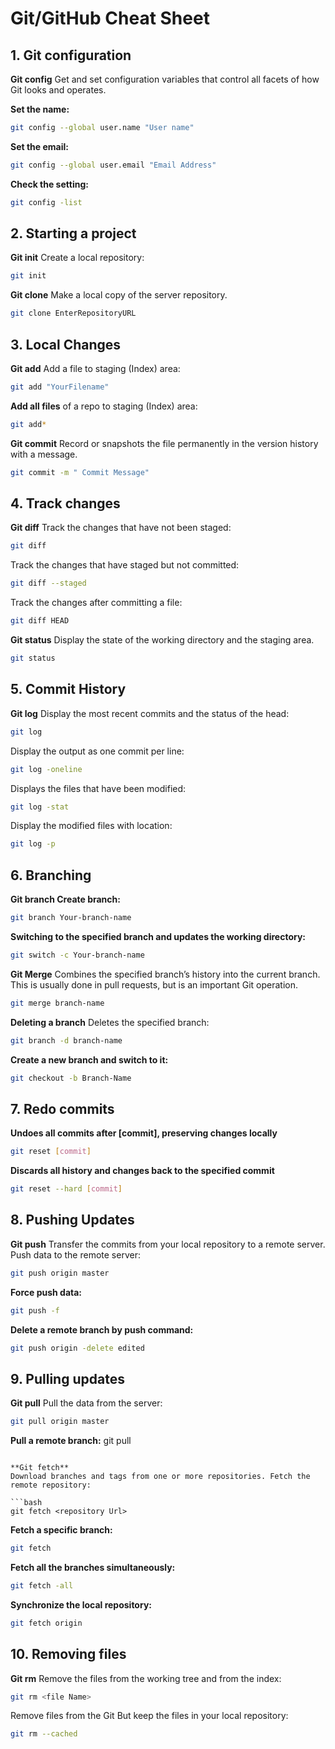 # Git/GitHub Cheat Sheet


## 1. Git configuration
    
**Git config**
Get and set configuration variables that control all facets of how Git looks and operates.

**Set the name:**
     
```bash
git config --global user.name "User name"
```

**Set the email:**

```bash
git config --global user.email "Email Address"
```

**Check the setting:**

```bash
git config -list
```


## 2. Starting a project

**Git init**
Create a local repository:

```bash
git init
```

**Git clone**
Make a local copy of the server repository.

```bash
git clone EnterRepositoryURL
```


## 3. Local Changes
    
**Git add**
Add a file to staging (Index) area:

```bash
git add "YourFilename"
```

**Add all files** of a repo to staging (Index) area:

```bash
git add*
```

**Git commit**
Record or snapshots the file permanently in the version history with a message.

```bash
git commit -m " Commit Message"
```


## 4. Track changes

**Git diff**
Track the changes that have not been staged:
    
```bash
git diff
```

Track the changes that have staged but not committed:

```bash
git diff --staged
```

Track the changes after committing a file:

```bash
git diff HEAD
```

**Git status**
Display the state of the working directory and the staging area.

```bash
git status
```


## 5. Commit History

**Git log**
Display the most recent commits and the status of the head:

```bash
git log
```

Display the output as one commit per line:

```bash
git log -oneline
```

Displays the files that have been modified:

```bash
git log -stat
```

Display the modified files with location:

```bash
git log -p
```


## 6. Branching

**Git branch Create branch:**

```bash
git branch Your-branch-name
```

**Switching to the specified branch and updates the working directory:**

```bash
git switch -c Your-branch-name
```

**Git Merge**
Combines the specified branch’s history into the current branch. This is usually done in pull requests, but is an important Git operation.

```bash
git merge branch-name
```

**Deleting a branch**
Deletes the specified branch:

```bash
git branch -d branch-name
```

**Create a new branch and switch to it:**

```bash
git checkout -b Branch-Name
```


## 7. Redo commits

**Undoes all commits after [commit], preserving changes locally**

```bash
git reset [commit]
```

**Discards all history and changes back to the specified commit**

```bash
git reset --hard [commit]
```


## 8. Pushing Updates

**Git push**
Transfer the commits from your local repository to a remote server. Push data to the remote server:

```bash
git push origin master
```

**Force push data:**

```bash
git push -f
```

**Delete a remote branch by push command:**

```bash
git push origin -delete edited
```


## 9. Pulling updates

**Git pull**
Pull the data from the server:

```bash
git pull origin master
```

**Pull a remote branch:**
git pull
```

**Git fetch**
Download branches and tags from one or more repositories. Fetch the remote repository:

```bash
git fetch <repository Url>
```

**Fetch a specific branch:**

```bash
git fetch
```

**Fetch all the branches simultaneously:**

```bash
git fetch -all
```

**Synchronize the local repository:**

```bash
git fetch origin
```


## 10. Removing files

**Git rm**
Remove the files from the working tree and from the index:

```bash
git rm <file Name>
```

Remove files from the Git But keep the files in your local repository:

```bash
git rm --cached
```